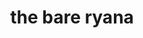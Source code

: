 ---
title: "the bare ryana"
product_type: "bandeau top"
is_women: true
is_men: 
is_unisex:
is_variant: 
original_price: 25
sale_price: 20
color: "brass"
sizes:
- size: "xxxs"
  stock: 0
- size: "xxs"
  stock: 20
- size: "xs"
  stock: 10
- size: "s"
  stock: 0
- size: "m"
  stock: 0
- size: "l"
  stock: 20
- size: "xl"
  stock: 11
- size: "xxl"
  stock: 13
- size: "xxxl"
  stock: 10

main_alt: "A simply undemanding bandeau that's got your back, and your support."
description: "A simply undemanding bandeau that's got your back, and your support."
material: "100% hemp"
---